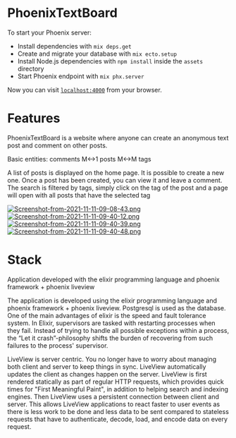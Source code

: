 # PhoenixTextBoard
To start your Phoenix server:

  * Install dependencies with `mix deps.get`
  * Create and migrate your database with `mix ecto.setup`
  * Install Node.js dependencies with `npm install` inside the `assets` directory
  * Start Phoenix endpoint with `mix phx.server`

Now you can visit [`localhost:4000`](http://localhost:4000) from your browser.

# Features
PhoenixTextBoard is a website where anyone can create an anonymous text post and comment on other posts.

Basic entities: comments M<->1 posts M<->M tags

A list of posts is displayed on the home page. It is possible to create a new one. Once a post has been created, you can view it and leave a comment. The search is filtered by tags, simply click on the tag of the post and a page will open with all posts that have the selected tag

[![Screenshot-from-2021-11-11-09-08-43.png](https://i.postimg.cc/CKQd2FHx/Screenshot-from-2021-11-11-09-08-43.png)](https://postimg.cc/p9K2hM6w)
[![Screenshot-from-2021-11-11-09-40-12.png](https://i.postimg.cc/J4fqfLxK/Screenshot-from-2021-11-11-09-40-12.png)](https://postimg.cc/N5xmXZWr)
[![Screenshot-from-2021-11-11-09-40-39.png](https://i.postimg.cc/652cb3ry/Screenshot-from-2021-11-11-09-40-39.png)](https://postimg.cc/ZCm6CJDS)
[![Screenshot-from-2021-11-11-09-40-48.png](https://i.postimg.cc/DfY5csb9/Screenshot-from-2021-11-11-09-40-48.png)](https://postimg.cc/F13jrYpp)

# Stack
Application developed with the elixir programming language and phoenix framework + phoenix liveview

The application is developed using the elixir programming language and phoenix framework + phoenix liveview. Postgresql is used as the database.
One of the main advantages of elixir is the speed and fault tolerance system.
In Elixir, supervisors are tasked with restarting processes when they fail. Instead of trying to handle all possible exceptions within a process, the “Let it crash”-philosophy shifts the burden of recovering from such failures to the process' supervisor.

LiveView is server centric. You no longer have to worry about managing both client and server to keep things in sync. LiveView automatically updates the client as changes happen on the server.
LiveView is first rendered statically as part of regular HTTP requests, which provides quick times for "First Meaningful Paint", in addition to helping search and indexing engines.
Then LiveView uses a persistent connection between client and server. This allows LiveView applications to react faster to user events as there is less work to be done and less data to be sent compared to stateless requests that have to authenticate, decode, load, and encode data on every request.
